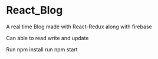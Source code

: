 # React_Blog

A real time Blog made with React-Redux along with firebase

Can able to read write and update

Run npm install
run npm start
